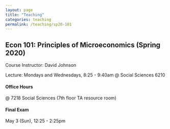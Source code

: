 ```yaml
---
layout: page
title: "Teaching"
categories: teaching
permalink: /teaching/sp20-101
---
```


## Econ 101: Principles of Microeconomics (Spring 2020)

Course Instructor: David Johnson

Lecture: Mondays and Wednesdays, 8:25 - 9:40am @ Social Sciences 6210

#### Office Hours

@ 7218 Social Sciences (7th floor TA resource room)

#### Final Exam
May 3 (Sun), 12:25 - 2:25pm